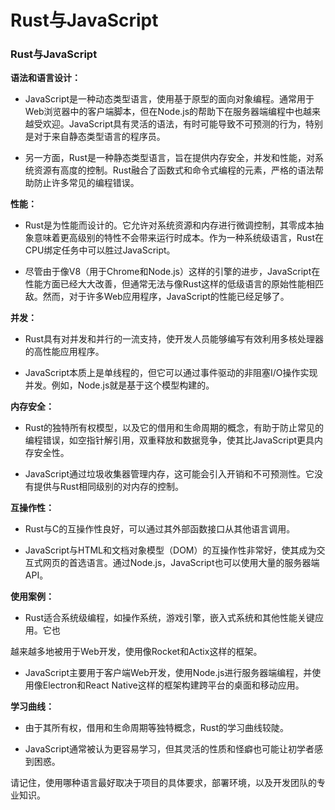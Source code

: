 # Rust与JavaScript

### Rust与JavaScript

**语法和语言设计：**
- JavaScript是一种动态类型语言，使用基于原型的面向对象编程。通常用于Web浏览器中的客户端脚本，但在Node.js的帮助下在服务器端编程中也越来越受欢迎。JavaScript具有灵活的语法，有时可能导致不可预测的行为，特别是对于来自静态类型语言的程序员。

- 另一方面，Rust是一种静态类型语言，旨在提供内存安全，并发和性能，对系统资源有高度的控制。Rust融合了函数式和命令式编程的元素，严格的语法帮助防止许多常见的编程错误。

**性能：**
- Rust是为性能而设计的。它允许对系统资源和内存进行微调控制，其零成本抽象意味着更高级别的特性不会带来运行时成本。作为一种系统级语言，Rust在CPU绑定任务中可以胜过JavaScript。

- 尽管由于像V8（用于Chrome和Node.js）这样的引擎的进步，JavaScript在性能方面已经大大改善，但通常无法与像Rust这样的低级语言的原始性能相匹敌。然而，对于许多Web应用程序，JavaScript的性能已经足够了。

**并发：**
- Rust具有对并发和并行的一流支持，使开发人员能够编写有效利用多核处理器的高性能应用程序。

- JavaScript本质上是单线程的，但它可以通过事件驱动的非阻塞I/O操作实现并发。例如，Node.js就是基于这个模型构建的。

**内存安全：**
- Rust的独特所有权模型，以及它的借用和生命周期的概念，有助于防止常见的编程错误，如空指针解引用，双重释放和数据竞争，使其比JavaScript更具内存安全性。

- JavaScript通过垃圾收集器管理内存，这可能会引入开销和不可预测性。它没有提供与Rust相同级别的对内存的控制。

**互操作性：**
- Rust与C的互操作性良好，可以通过其外部函数接口从其他语言调用。

- JavaScript与HTML和文档对象模型（DOM）的互操作性非常好，使其成为交互式网页的首选语言。通过Node.js，JavaScript也可以使用大量的服务器端API。

**使用案例：**
- Rust适合系统级编程，如操作系统，游戏引擎，嵌入式系统和其他性能关键应用。它也

越来越多地被用于Web开发，使用像Rocket和Actix这样的框架。

- JavaScript主要用于客户端Web开发，使用Node.js进行服务器端编程，并使用像Electron和React Native这样的框架构建跨平台的桌面和移动应用。

**学习曲线：**
- 由于其所有权，借用和生命周期等独特概念，Rust的学习曲线较陡。

- JavaScript通常被认为更容易学习，但其灵活的性质和怪癖也可能让初学者感到困惑。

请记住，使用哪种语言最好取决于项目的具体要求，部署环境，以及开发团队的专业知识。
